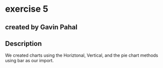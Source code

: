 
# exercise 5

## created by Gavin Pahal

## Description 
We created charts using the Horiztonal, Vertical, and the pie chart methods using bar as our import.